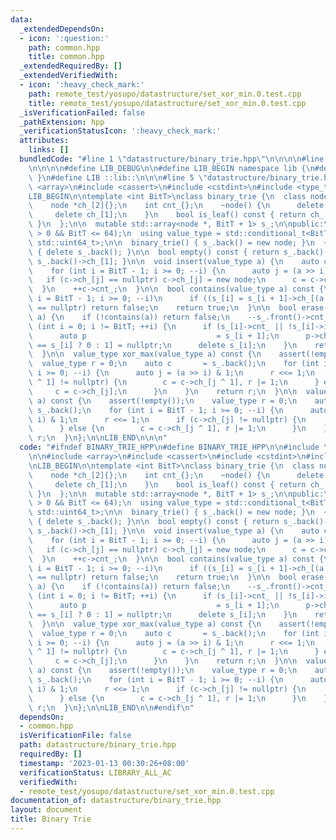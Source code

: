 ```yaml
---
data:
  _extendedDependsOn:
  - icon: ':question:'
    path: common.hpp
    title: common.hpp
  _extendedRequiredBy: []
  _extendedVerifiedWith:
  - icon: ':heavy_check_mark:'
    path: remote_test/yosupo/datastructure/set_xor_min.0.test.cpp
    title: remote_test/yosupo/datastructure/set_xor_min.0.test.cpp
  _isVerificationFailed: false
  _pathExtension: hpp
  _verificationStatusIcon: ':heavy_check_mark:'
  attributes:
    links: []
  bundledCode: "#line 1 \"datastructure/binary_trie.hpp\"\n\n\n\n#line 1 \"common.hpp\"\
    \n\n\n\n#define LIB_DEBUG\n\n#define LIB_BEGIN namespace lib {\n#define LIB_END\
    \ }\n#define LIB ::lib::\n\n\n#line 5 \"datastructure/binary_trie.hpp\"\n\n#include\
    \ <array>\n#include <cassert>\n#include <cstdint>\n#include <type_traits>\n\n\
    LIB_BEGIN\n\ntemplate <int BitT>\nclass binary_trie {\n  class node {\n  public:\n\
    \    node *ch_[2]{};\n    int cnt_{};\n    ~node() {\n      delete ch_[0];\n \
    \     delete ch_[1];\n    }\n    bool is_leaf() const { return ch_[0] == ch_[1];\
    \ }\n  };\n\n  mutable std::array<node *, BitT + 1> s_;\n\npublic:\n  static_assert(BitT\
    \ > 0 && BitT <= 64);\n  using value_type = std::conditional_t<BitT <= 32, std::uint32_t,\
    \ std::uint64_t>;\n\n  binary_trie() { s_.back() = new node; }\n  ~binary_trie()\
    \ { delete s_.back(); }\n\n  bool empty() const { return s_.back()->ch_[0] ==\
    \ s_.back()->ch_[1]; }\n\n  void insert(value_type a) {\n    auto c = s_.back();\n\
    \    for (int i = BitT - 1; i >= 0; --i) {\n      auto j = (a >> i) & 1;\n   \
    \   if (c->ch_[j] == nullptr) c->ch_[j] = new node;\n      c = c->ch_[j];\n  \
    \  }\n    ++c->cnt_;\n  }\n\n  bool contains(value_type a) const {\n    for (int\
    \ i = BitT - 1; i >= 0; --i)\n      if ((s_[i] = s_[i + 1]->ch_[(a >> i) & 1])\
    \ == nullptr) return false;\n    return true;\n  }\n\n  bool erase(value_type\
    \ a) {\n    if (!contains(a)) return false;\n    --s_.front()->cnt_;\n    for\
    \ (int i = 0; i != BitT; ++i) {\n      if (s_[i]->cnt_ || !s_[i]->is_leaf()) break;\n\
    \      auto p                             = s_[i + 1];\n      p->ch_[p->ch_[0]\
    \ == s_[i] ? 0 : 1] = nullptr;\n      delete s_[i];\n    }\n    return true;\n\
    \  }\n\n  value_type xor_max(value_type a) const {\n    assert(!empty());\n  \
    \  value_type r = 0;\n    auto c       = s_.back();\n    for (int i = BitT - 1;\
    \ i >= 0; --i) {\n      auto j = (a >> i) & 1;\n      r <<= 1;\n      if (c->ch_[j\
    \ ^ 1] != nullptr) {\n        c = c->ch_[j ^ 1], r |= 1;\n      } else {\n   \
    \     c = c->ch_[j];\n      }\n    }\n    return r;\n  }\n\n  value_type xor_min(value_type\
    \ a) const {\n    assert(!empty());\n    value_type r = 0;\n    auto c       =\
    \ s_.back();\n    for (int i = BitT - 1; i >= 0; --i) {\n      auto j = (a >>\
    \ i) & 1;\n      r <<= 1;\n      if (c->ch_[j] != nullptr) {\n        c = c->ch_[j];\n\
    \      } else {\n        c = c->ch_[j ^ 1], r |= 1;\n      }\n    }\n    return\
    \ r;\n  }\n};\n\nLIB_END\n\n\n"
  code: "#ifndef BINARY_TRIE_HPP\n#define BINARY_TRIE_HPP\n\n#include \"../common.hpp\"\
    \n\n#include <array>\n#include <cassert>\n#include <cstdint>\n#include <type_traits>\n\
    \nLIB_BEGIN\n\ntemplate <int BitT>\nclass binary_trie {\n  class node {\n  public:\n\
    \    node *ch_[2]{};\n    int cnt_{};\n    ~node() {\n      delete ch_[0];\n \
    \     delete ch_[1];\n    }\n    bool is_leaf() const { return ch_[0] == ch_[1];\
    \ }\n  };\n\n  mutable std::array<node *, BitT + 1> s_;\n\npublic:\n  static_assert(BitT\
    \ > 0 && BitT <= 64);\n  using value_type = std::conditional_t<BitT <= 32, std::uint32_t,\
    \ std::uint64_t>;\n\n  binary_trie() { s_.back() = new node; }\n  ~binary_trie()\
    \ { delete s_.back(); }\n\n  bool empty() const { return s_.back()->ch_[0] ==\
    \ s_.back()->ch_[1]; }\n\n  void insert(value_type a) {\n    auto c = s_.back();\n\
    \    for (int i = BitT - 1; i >= 0; --i) {\n      auto j = (a >> i) & 1;\n   \
    \   if (c->ch_[j] == nullptr) c->ch_[j] = new node;\n      c = c->ch_[j];\n  \
    \  }\n    ++c->cnt_;\n  }\n\n  bool contains(value_type a) const {\n    for (int\
    \ i = BitT - 1; i >= 0; --i)\n      if ((s_[i] = s_[i + 1]->ch_[(a >> i) & 1])\
    \ == nullptr) return false;\n    return true;\n  }\n\n  bool erase(value_type\
    \ a) {\n    if (!contains(a)) return false;\n    --s_.front()->cnt_;\n    for\
    \ (int i = 0; i != BitT; ++i) {\n      if (s_[i]->cnt_ || !s_[i]->is_leaf()) break;\n\
    \      auto p                             = s_[i + 1];\n      p->ch_[p->ch_[0]\
    \ == s_[i] ? 0 : 1] = nullptr;\n      delete s_[i];\n    }\n    return true;\n\
    \  }\n\n  value_type xor_max(value_type a) const {\n    assert(!empty());\n  \
    \  value_type r = 0;\n    auto c       = s_.back();\n    for (int i = BitT - 1;\
    \ i >= 0; --i) {\n      auto j = (a >> i) & 1;\n      r <<= 1;\n      if (c->ch_[j\
    \ ^ 1] != nullptr) {\n        c = c->ch_[j ^ 1], r |= 1;\n      } else {\n   \
    \     c = c->ch_[j];\n      }\n    }\n    return r;\n  }\n\n  value_type xor_min(value_type\
    \ a) const {\n    assert(!empty());\n    value_type r = 0;\n    auto c       =\
    \ s_.back();\n    for (int i = BitT - 1; i >= 0; --i) {\n      auto j = (a >>\
    \ i) & 1;\n      r <<= 1;\n      if (c->ch_[j] != nullptr) {\n        c = c->ch_[j];\n\
    \      } else {\n        c = c->ch_[j ^ 1], r |= 1;\n      }\n    }\n    return\
    \ r;\n  }\n};\n\nLIB_END\n\n#endif\n"
  dependsOn:
  - common.hpp
  isVerificationFile: false
  path: datastructure/binary_trie.hpp
  requiredBy: []
  timestamp: '2023-01-13 00:30:26+08:00'
  verificationStatus: LIBRARY_ALL_AC
  verifiedWith:
  - remote_test/yosupo/datastructure/set_xor_min.0.test.cpp
documentation_of: datastructure/binary_trie.hpp
layout: document
title: Binary Trie
---
```

